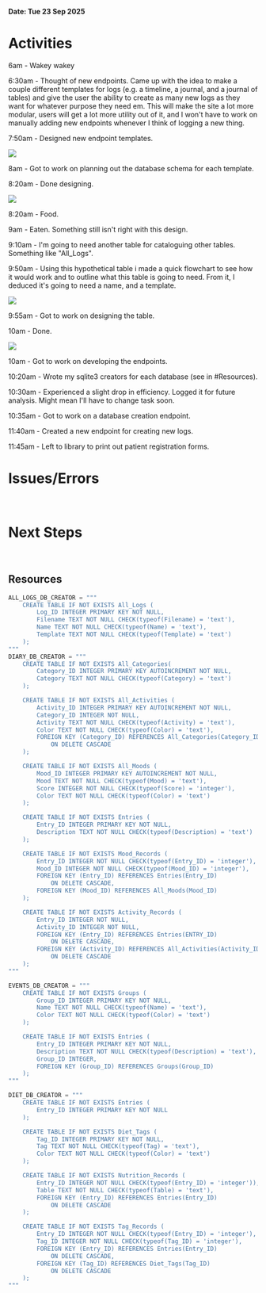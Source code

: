 **Date: Tue 23 Sep 2025**<br>

# Activities

6am - Wakey wakey

6:30am - Thought of new endpoints. Came up with the idea to make a couple different templates for logs (e.g. a timeline, a journal, and a journal of tables) and give
 the user the ability to create as many new logs as they want for whatever purpose they need em. This will make the site a lot more modular, users will get a lot more utility out of it, and I won't have to work on manually adding new endpoints whenever I think of logging a new thing.

7:50am - Designed new endpoint templates.

![](../assets/2025-09-23-07-57-50-image.png)

8am - Got to work on planning out the database schema for each template.

8:20am - Done designing.

![](../assets/2025-09-23-08-18-50-image.png)

8:20am - Food.

9am - Eaten. Something still isn't right with this design.

9:10am - I'm going to need another table for cataloguing other tables. Something like "All_Logs".

9:50am - Using this hypothetical table i made a quick flowchart to see how it would work and to outline what this table is going to need. From it, I deduced it's going to need a name, and a template.

![](../assets/2025-09-23-09-51-03-image.png)

9:55am - Got to work on designing the table.

10am - Done.

![](../assets/2025-09-23-10-03-15-image.png)

10am - Got to work on developing the endpoints.

10:20am - Wrote my sqlite3 creators for each database (see in #Resources).

10:30am - Experienced a slight drop in efficiency. Logged it for future analysis. Might mean I'll have to change task soon.

10:35am - Got to work on a database creation endpoint.



11:40am - Created a new endpoint for creating new logs.

11:45am - Left to library to print out patient registration forms.



# Issues/Errors

<br>

# Next Steps

<br>

## Resources

```python
ALL_LOGS_DB_CREATOR = """
    CREATE TABLE IF NOT EXISTS All_Logs (
        Log_ID INTEGER PRIMARY KEY NOT NULL,
        Filename TEXT NOT NULL CHECK(typeof(Filename) = 'text'),
        Name TEXT NOT NULL CHECK(typeof(Name) = 'text'),
        Template TEXT NOT NULL CHECK(typeof(Template) = 'text')
    );
"""
DIARY_DB_CREATOR = """
    CREATE TABLE IF NOT EXISTS All_Categories(
        Category_ID INTEGER PRIMARY KEY AUTOINCREMENT NOT NULL,
        Category TEXT NOT NULL CHECK(typeof(Category) = 'text')
    );

    CREATE TABLE IF NOT EXISTS All_Activities (
        Activity_ID INTEGER PRIMARY KEY AUTOINCREMENT NOT NULL,
        Category_ID INTEGER NOT NULL,
        Activity TEXT NOT NULL CHECK(typeof(Activity) = 'text'),
        Color TEXT NOT NULL CHECK(typeof(Color) = 'text'),
        FOREIGN KEY (Category_ID) REFERENCES All_Categories(Category_ID)
            ON DELETE CASCADE
    );

    CREATE TABLE IF NOT EXISTS All_Moods (
        Mood_ID INTEGER PRIMARY KEY AUTOINCREMENT NOT NULL,
        Mood TEXT NOT NULL CHECK(typeof(Mood) = 'text'),
        Score INTEGER NOT NULL CHECK(typeof(Score) = 'integer'),
        Color TEXT NOT NULL CHECK(typeof(Color) = 'text')
    );

    CREATE TABLE IF NOT EXISTS Entries (
        Entry_ID INTEGER PRIMARY KEY NOT NULL,
        Description TEXT NOT NULL CHECK(typeof(Description) = 'text')
    );

    CREATE TABLE IF NOT EXISTS Mood_Records (
        Entry_ID INTEGER NOT NULL CHECK(typeof(Entry_ID) = 'integer'),
        Mood_ID INTEGER NOT NULL CHECK(typeof(Mood_ID) = 'integer'),
        FOREIGN KEY (Entry_ID) REFERENCES Entries(Entry_ID)
            ON DELETE CASCADE,
        FOREIGN KEY (Mood_ID) REFERENCES All_Moods(Mood_ID)
    );

    CREATE TABLE IF NOT EXISTS Activity_Records (
        Entry_ID INTEGER NOT NULL,
        Activity_ID INTEGER NOT NULL,
        FOREIGN KEY (Entry_ID) REFERENCES Entries(ENTRY_ID)
            ON DELETE CASCADE,
        FOREIGN KEY (Activity_ID) REFERENCES All_Activities(Activity_ID)
            ON DELETE CASCADE
    );
"""

EVENTS_DB_CREATOR = """    
    CREATE TABLE IF NOT EXISTS Groups (
        Group_ID INTEGER PRIMARY KEY NOT NULL,
        Name TEXT NOT NULL CHECK(typeof(Name) = 'text'),
        Color TEXT NOT NULL CHECK(typeof(Color) = 'text')
    );

    CREATE TABLE IF NOT EXISTS Entries (
        Entry_ID INTEGER PRIMARY KEY NOT NULL,
        Description TEXT NOT NULL CHECK(typeof(Description) = 'text'),
        Group_ID INTEGER,
        FOREIGN KEY (Group_ID) REFERENCES Groups(Group_ID)
    );
"""

DIET_DB_CREATOR = """
    CREATE TABLE IF NOT EXISTS Entries (
        Entry_ID INTEGER PRIMARY KEY NOT NULL
    );

    CREATE TABLE IF NOT EXISTS Diet_Tags (
        Tag_ID INTEGER PRIMARY KEY NOT NULL,
        Tag TEXT NOT NULL CHECK(typeof(Tag) = 'text'),
        Color TEXT NOT NULL CHECK(typeof(Color) = 'text')
    );

    CREATE TABLE IF NOT EXISTS Nutrition_Records (
        Entry_ID INTEGER NOT NULL CHECK(typeof(Entry_ID) = 'integer')),
        Table TEXT NOT NULL CHECK(typeof(Table) = 'text'),
        FOREIGN KEY (Entry_ID) REFERENCES Entries(Entry_ID)
            ON DELETE CASCADE
    );

    CREATE TABLE IF NOT EXISTS Tag_Records (
        Entry_ID INTEGER NOT NULL CHECK(typeof(Entry_ID) = 'integer'),
        Tag_ID INTEGER NOT NULL CHECK(typeof(Tag_ID) = 'integer'),
        FOREIGN KEY (Entry_ID) REFERENCES Entries(Entry_ID)
            ON DELETE CASCADE,
        FOREIGN KEY (Tag_ID) REFERENCES Diet_Tags(Tag_ID)
            ON DELETE CASCADE
    );
"""
```

<br>

